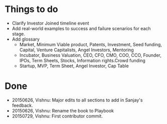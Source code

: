 # Things to do
* Clarify Investor Joined timeline event
* Add real-world examples to success and failure scenarios for each stage.
* Add glossary
  * Market, Minimum Viable product, Patents, Investment, Seed funding, Capital, Venture Capitalists, Angel Investors, Mentoring
  * Incubator, Business Valuation, CEO, CFO, CMO, COO, CCO, Founder, IPOs, Term Sheets, Stocks, Information rights.Crowd funding
  * Startup, MVP, Term Sheet, Angel Investor, Cap Table

# Done
* 20150626, Vishnu: Major edits to all sections to add in Sanjay's feedback.
* 20150626, Vishnu: Rename the book to Playbook
* 20150729, Vishnu: First contributor commit.
